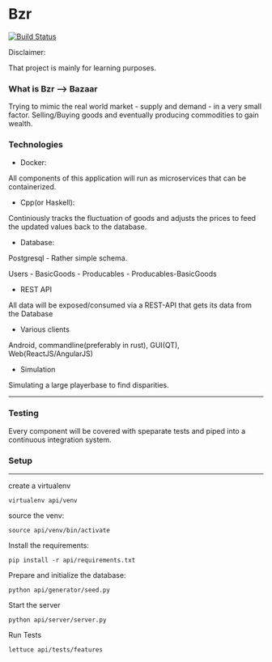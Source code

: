 # Bzr 

[![Build Status](https://travis-ci.org/jschmid1/bzr.svg?branch=master)](https://travis-ci.org/jschmid1/bzr)

Disclaimer: 

That project is mainly for learning purposes.


### What is Bzr --> Bazaar

Trying to mimic the real world market - supply and demand -  in a very small factor.
Selling/Buying goods and eventually producing commodities to gain wealth.

### Technologies

- Docker:

All components of this application will run as microservices that can be containerized.

- Cpp(or Haskell):

Continiously tracks the fluctuation of goods and adjusts the prices to feed the updated values back to the database.

- Database:

Postgresql - Rather simple schema.

Users - BasicGoods - Producables - Producables-BasicGoods

- REST API

All data will be exposed/consumed via a REST-API that gets its data from the Database

- Various clients

Android, commandline(preferably in rust), GUI(QT), Web(ReactJS/AngularJS)

- Simulation

Simulating a large playerbase to find disparities.


------------

### Testing

Every component will be covered with speparate tests and piped into a continuous integration system.



### Setup

-----------

create a virtualenv

`virtualenv api/venv`

source the venv:

`source api/venv/bin/activate`

Install the requirements:

`pip install -r api/requirements.txt`

Prepare and initialize the database:

`python api/generator/seed.py`

Start the server

`python api/server/server.py`


Run Tests

`lettuce api/tests/features`
